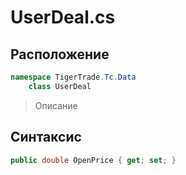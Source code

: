 
# UserDeal.cs
## Расположение
```csharp
namespace TigerTrade.Tc.Data  
    class UserDeal
```

> Описание

## Синтаксис
```csharp
public double OpenPrice { get; set; }
```
